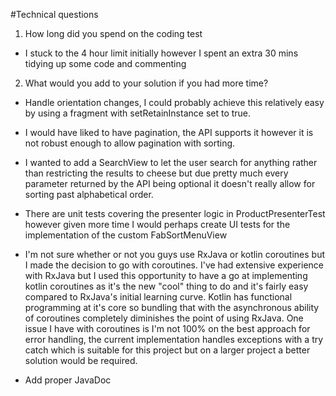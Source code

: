 #Technical questions

1. How long did you spend on the coding test

- I stuck to the 4 hour limit initially however I spent an extra 30 mins tidying up some code and commenting

2. What would you add to your solution if you had more time?

- Handle orientation changes, I could probably achieve this relatively easy by using a fragment with setRetainInstance set to true.

- I would have liked to have pagination, the API supports it however it is not robust enough to allow pagination with sorting.

- I wanted to add a SearchView to let the user search for anything rather than restricting the results to cheese but due pretty much every parameter returned by the API being optional it doesn't really allow for sorting past alphabetical order.

- There are unit tests covering the presenter logic in ProductPresenterTest however given more time I would perhaps create UI tests for the implementation of the custom FabSortMenuView

- I'm not sure whether or not you guys use RxJava or kotlin coroutines but I made the decision to go with coroutines. I've had extensive experience with RxJava but I used this opportunity to have a go at implementing kotlin coroutines as it's the new "cool" thing to do and it's fairly easy compared to RxJava's initial learning curve. Kotlin has functional programming at it's core so bundling that with the asynchronous ability of coroutines completely diminishes the point of using RxJava. One issue I have with coroutines is I'm not 100% on the best approach for error handling, the current implementation handles exceptions with a try catch which is suitable for this project but on a larger project a better solution would be required.

- Add proper JavaDoc